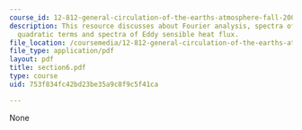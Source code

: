 ```yaml
---
course_id: 12-812-general-circulation-of-the-earths-atmosphere-fall-2005
description: This resource discusses about Fourier analysis, spectra of zonal mean
  quadratic terms and spectra of Eddy sensible heat flux.
file_location: /coursemedia/12-812-general-circulation-of-the-earths-atmosphere-fall-2005/753f834fc42bd23be35a9c8f9c5f41ca_section6.pdf
file_type: application/pdf
layout: pdf
title: section6.pdf
type: course
uid: 753f834fc42bd23be35a9c8f9c5f41ca

---
```

None